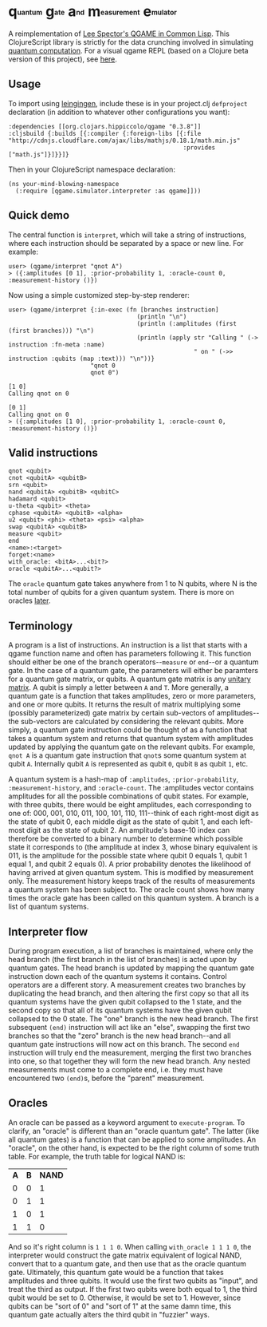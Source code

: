 # **q**<sub><sup><sub><sup>uantum</sup></sub></sup></sub><span> </span>**g**<sub><sup><sub><sup>ate</sup></sub></sup></sub><span> </span>**a**<sub><sup><sub><sup>nd</sup></sub></sup></sub><span> </span>**m**<sub><sup><sub><sup>easurement</sup></sub></sup></sub><span> </span>**e**<sub><sup><sub><sup>mulator</sup></sub></sup></sub><span> </span>

A reimplementation of [Lee Spector's QGAME in Common Lisp](http://faculty.hampshire.edu/lspector/qgame.html). This ClojureScript library is strictly for the data crunching involved in simulating [quantum computation](http://en.wikipedia.org/wiki/Quantum_computer). For a visual qgame REPL (based on a Clojure beta version of this project), see [here](https://github.com/zhx2013/qgame-seesaw).

## Usage

To import using [leingingen](http://leiningen.org/), include these is in your project.clj `defproject` declaration (in addition to whatever other configurations you want):

	:dependencies [[org.clojars.hippiccolo/qgame "0.3.8"]]
	:cljsbuild {:builds [{:compiler {:foreign-libs [{:file "http://cdnjs.cloudflare.com/ajax/libs/mathjs/0.18.1/math.min.js"
	                                                 :provides ["math.js"]}]}}]}

Then in your ClojureScript namespace declaration:

	(ns your-mind-blowing-namespace
	  (:require [qgame.simulator.interpreter :as qgame]]))

## Quick demo

The central function is `interpret`, which will take a string of instructions, where each instruction should be separated by a space or new line. For example:

	user> (qgame/interpret "qnot A")
	> ({:amplitudes [0 1], :prior-probability 1, :oracle-count 0, :measurement-history ()})

Now using a simple customized step-by-step renderer:

	user> (qgame/interpret {:in-exec (fn [branches instruction]
							     		(println "\n")
							     		(println (:amplitudes (first (first branches))) "\n")
							     		(println (apply str "Calling " (-> instruction :fn-meta :name)
							     						" on " (->> instruction :qubits (map :text))) "\n"))}
	                       "qnot 0
	                       qnot 0")
	
	[1 0]
    Calling qnot on 0

	[0 1]
	Calling qnot on 0
	> ({:amplitudes [1 0], :prior-probability 1, :oracle-count 0, :measurement-history ()})

## Valid instructions

	qnot <qubit>
	cnot <qubitA> <qubitB>
	srn <qubit>
	nand <qubitA> <qubitB> <qubitC>
	hadamard <qubit>
	u-theta <qubit> <theta>
	cphase <qubitA> <qubitB> <alpha>
	u2 <qubit> <phi> <theta> <psi> <alpha>
	swap <qubitA> <qubitB>
	measure <qubit>
	end
	<name>:<target>
	forget:<name>
	with_oracle: <bitA>...<bit?>
	oracle <qubitA>...<qubit?>
	

The `oracle` quantum gate takes anywhere from 1 to N qubits, where N is the total number of qubits for a given quantum system. There is more on oracles [later](#oracles).

## Terminology

A program is a list of instructions. An instruction is a list that starts with a qgame function name and often has parameters following it. This function should either be one of the branch operators--`measure` or `end`--or a quantum gate. In the case of a quantum gate, the parameters will either be paramters for a quantum gate matrix, or qubits. A quantum gate matrix is any [unitary matrix](http://en.wikipedia.org/wiki/Unitary_matrix). A qubit is simply a letter between `A` and `T`. More generally, a quantum gate is a function that takes amplitudes, zero or more parameters, and one or more qubits. It returns the result of matrix multiplying some (possibly parameterized) gate matrix by certain sub-vectors of amplitudes--the sub-vectors are calculated by considering the relevant qubits. More simply, a quantum gate instruction could be thought of as a function that takes a quantum system and returns that quantum system with amplitudes updated by applying the quantum gate on the relevant qubits. For example, `qnot A` is a quantum gate instruction that `qnot`s some quantum system at qubit `A`. Internally qubit `A` is represented as qubit `0`, qubit `B` as qubit `1`, etc.

A quantum system is a hash-map of `:amplitudes`, `:prior-probability`, `:measurement-history`, and `:oracle-count`. The :amplitudes vector contains amplitudes for all the possible combinations of qubit states. For example, with three qubits, there would be eight amplitudes, each corresponding to one of: 000, 001, 010, 011, 100, 101, 110, 111--think of each right-most digit as the state of qubit 0, each middle digit as the state of qubit 1, and each left-most digit as the state of qubit 2. An amplitude's base-10 index can therefore be converted to a binary number to determine which possible state it corresponds to (the amplitude at index 3, whose binary equivalent is 011, is the amplitude for the possible state where qubit 0 equals 1, qubit 1 equal 1, and qubit 2 equals 0). A prior probability denotes the likelihood of having arrived at given quantum system. This is modified by measurement only. The measurement history keeps track of the results of measurements a quantum system has been subject to. The oracle count shows how many times the oracle gate has been called on this quantum system. A branch is a list of quantum systems. 

## Interpreter flow

During program execution, a list of branches is maintained, where only the head branch (the first branch in the list of branches) is acted upon by quantum gates. The head branch is updated by mapping the quantum gate instruction down each of the quantum systems it contains. Control operators are a different story. A measurement creates two branches by duplicating the head branch, and then altering the first copy so that all its quantum systems have the given qubit collapsed to the 1 state, and the second copy so that all of its quantum systems have the given qubit collapsed to the 0 state. The "one" branch is the new head branch. The first subsequent `(end)` instruction will act like an "else", swapping the first two branches so that the "zero" branch is the new head branch--and all quantum gate instructions will now act on this branch. The second `end` instruction will truly end the measurement, merging the first two branches into one, so that together they will form the new head branch. Any nested measurements must come to a complete end, i.e. they must have encountered two `(end)`s, before the "parent" measurement.

## Oracles

An oracle can be passed as a keyword argument to `execute-program`. To clarify, an "oracle" is different than an "oracle quantum gate". The latter (like all quantum gates) is a function that can be applied to some amplitudes. An "oracle", on the other hand, is expected to be the right column of some truth table. For example, the truth table for logical NAND is:

<table>
  <tr> <td><strong>A</strong></td> <td><strong>B</strong></td> <td><strong>NAND</strong></td> </tr>
  <tr> <td>0</td> <td>0</td> <td>1</td> </tr>
  <tr> <td>0</td> <td>1</td> <td>1</td> </tr>
  <tr> <td>1</td> <td>0</td> <td>1</td> </tr>
  <tr> <td>1</td> <td>1</td> <td>0</td> </tr>
</table>

And so it's right column is `1 1 1 0`. When calling `with_oracle 1 1 1 0`, the interpreter would construct the gate matrix equivalent of logical NAND, convert that to a quantum gate, and then use that as the oracle quantum gate. Ultimately, this quantum gate would be a function that takes amplitudes and three qubits. It would use the first two qubits as "input", and treat the third as output. If the first two qubits were both equal to 1, the third qubit would be set to 0. Otherwise, it would be set to 1. However, since qubits can be "sort of 0" and "sort of 1" at the same damn time, this quantum gate actually alters the third qubit in "fuzzier" ways.
